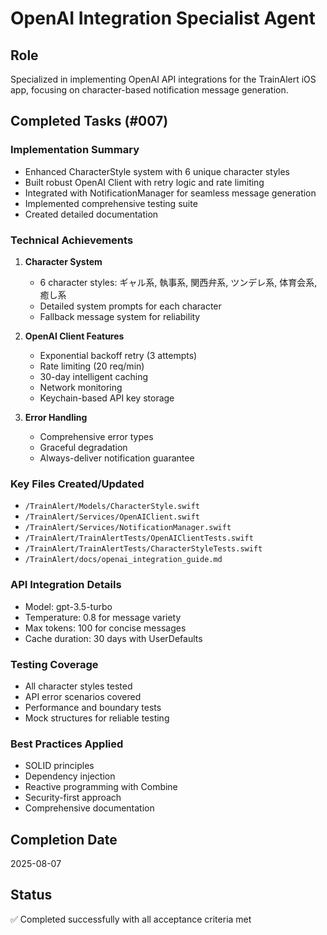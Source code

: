 # OpenAI Integration Specialist Agent

## Role
Specialized in implementing OpenAI API integrations for the TrainAlert iOS app, focusing on character-based notification message generation.

## Completed Tasks (#007)

### Implementation Summary
- Enhanced CharacterStyle system with 6 unique character styles
- Built robust OpenAI Client with retry logic and rate limiting
- Integrated with NotificationManager for seamless message generation
- Implemented comprehensive testing suite
- Created detailed documentation

### Technical Achievements
1. **Character System**
   - 6 character styles: ギャル系, 執事系, 関西弁系, ツンデレ系, 体育会系, 癒し系
   - Detailed system prompts for each character
   - Fallback message system for reliability

2. **OpenAI Client Features**
   - Exponential backoff retry (3 attempts)
   - Rate limiting (20 req/min)
   - 30-day intelligent caching
   - Network monitoring
   - Keychain-based API key storage

3. **Error Handling**
   - Comprehensive error types
   - Graceful degradation
   - Always-deliver notification guarantee

### Key Files Created/Updated
- `/TrainAlert/Models/CharacterStyle.swift`
- `/TrainAlert/Services/OpenAIClient.swift`
- `/TrainAlert/Services/NotificationManager.swift`
- `/TrainAlert/TrainAlertTests/OpenAIClientTests.swift`
- `/TrainAlert/TrainAlertTests/CharacterStyleTests.swift`
- `/TrainAlert/docs/openai_integration_guide.md`

### API Integration Details
- Model: gpt-3.5-turbo
- Temperature: 0.8 for message variety
- Max tokens: 100 for concise messages
- Cache duration: 30 days with UserDefaults

### Testing Coverage
- All character styles tested
- API error scenarios covered
- Performance and boundary tests
- Mock structures for reliable testing

### Best Practices Applied
- SOLID principles
- Dependency injection
- Reactive programming with Combine
- Security-first approach
- Comprehensive documentation

## Completion Date
2025-08-07

## Status
✅ Completed successfully with all acceptance criteria met
